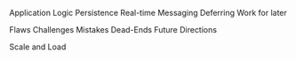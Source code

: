 Application Logic
Persistence
Real-time Messaging
Deferring Work for later

Flaws
Challenges
Mistakes
Dead-Ends
Future Directions

Scale and Load
